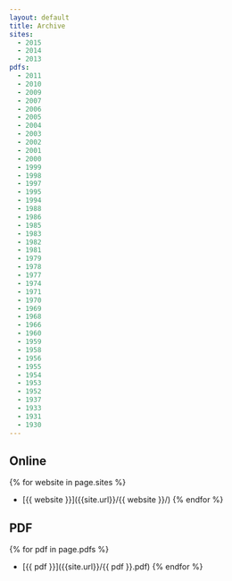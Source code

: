 ```yaml
---
layout: default
title: Archive
sites:
  - 2015
  - 2014
  - 2013
pdfs:
  - 2011
  - 2010
  - 2009
  - 2007
  - 2006
  - 2005
  - 2004
  - 2003
  - 2002
  - 2001
  - 2000
  - 1999
  - 1998
  - 1997
  - 1995
  - 1994
  - 1988
  - 1986
  - 1985
  - 1983
  - 1982
  - 1981
  - 1979
  - 1978
  - 1977
  - 1974
  - 1971
  - 1970
  - 1969
  - 1968
  - 1966
  - 1960
  - 1959
  - 1958
  - 1956
  - 1955
  - 1954
  - 1953
  - 1952
  - 1937
  - 1933
  - 1931
  - 1930
---
```


Online
------

{% for website in page.sites %}
* [{{ website }}]({{site.url}}/{{ website }}/)
{% endfor %}

PDF
---

{% for pdf in page.pdfs %}
* [{{ pdf }}]({{site.url}}/{{ pdf }}.pdf)
{% endfor %}
